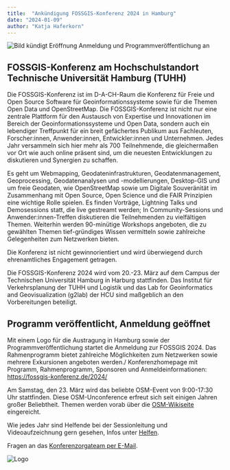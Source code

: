 ```yaml
---
title:  "Ankündigung FOSSGIS-Konferenz 2024 in Hamburg"
date: "2024-01-09"
author: "Katja Haferkorn"
---
```


![Bild kündigt Eröffnung Anmeldung und Programmveröffentlichung an](https://www.fossgis.de/mediawiki/images/7/7a/FOSSGIS2024_Ankuendigung_Programm_Social_Media.png "Bild kündigt Eröffnung Anmeldung und Programmveröffentlichung an")

## FOSSGIS-Konferenz am Hochschulstandort Technische Universität Hamburg (TUHH)

Die FOSSGIS-Konferenz ist im D-A-CH-Raum die Konferenz für Freie und Open Source Software für Geoinformationssysteme sowie für die Themen Open Data und OpenStreetMap.
Die FOSSGIS-Konferenz ist nicht nur eine zentrale Plattform für den Austausch von Expertise und Innovationen im Bereich der Geoinformationssysteme und Open Data, sondern auch ein lebendiger Treffpunkt für ein breit gefächertes Publikum aus Fachleuten, Forscher:innen, Anwender:innen, Entwickler:innen und Unternehmen. Jedes Jahr versammeln sich hier mehr als 700 Teilnehmende, die gleichermaßen vor Ort wie auch online präsent sind, um die neuesten Entwicklungen zu diskutieren und Synergien zu schaffen.

Es geht um Webmapping, Geodateninfrastrukturen, Geodatenmanagement, Geoprocessing, Geodatenanalysen und -modellierungen, Desktop-GIS und um freie Geodaten, wie OpenStreetMap sowie um Digitale Souveränität im Zusammenhang mit Open Source, Open Science und die FAIR Prinzipien eine wichtige Rolle spielen.
Es finden Vorträge, Lightning Talks und Demosessions statt, die live gestreamt werden; In Community-Sessions und Anwender:innen-Treffen diskutieren die Teilnehmenden zu vielfältigen Themen.
Weiterhin werden 90-minütige Workshops angeboten, die zu gewählten Themen tief-gründiges Wissen vermitteln sowie zahlreiche Gelegenheiten zum Netzwerken bieten.

Die Konferenz ist nicht gewinnorientiert und wird überwiegend durch ehrenamtliches Engagement getragen.

Die FOSSGIS-Konferenz 2024 wird vom 20.-23. März auf dem Campus der Technischen Universität Hamburg in Harburg stattfinden. Das Institut für Verkehrsplanung der TUHH und Logistik und das Lab for Geoinformatics and Geovisualization (g2lab) der HCU sind maßgeblich an den Vorbereitungen beteiligt.

## Programm veröffentlicht, Anmeldung geöffnet
Mit einem Logo für die Austragung in Hamburg sowie der Programmveröffentlichung startet die Anmeldung zur FOSSGIS 2024. Das Rahmenprogramm bietet zahlreiche Möglichkeiten zum Netzwerken sowie mehrere Exkursionen angeboten werden./
Konferenzhomepage mit Programm, Rahmenprogramm, Sponsoren und Anmeldeinformationen: https://fossgis-konferenz.de/2024/

Am Samstag, den 23. März wird das beliebte OSM-Event von 9:00-17:30 Uhr stattfinden. Diese OSM-Unconference erfreut sich seit einigen Jahren großer Beliebtheit. Themen werden vorab über die [OSM-Wikiseite](https://wiki.openstreetmap.org/wiki/FOSSGIS_2024/OSM-Samstag) eingereicht.

Wie jedes Jahr sind Helfende bei der Sessionleitung und Videoaufzeichnung gern gesehen, Infos unter [Helfen](https://fossgis-konferenz.de/2024/helfen/).

Fragen an das [Konferenzorgateam per E-Mail](mailto:konferenz-orga@fossgis.de).

![Logo](https://www.fossgis.de/mediawiki/images/a/a8/LOGO_FOSSGIS24_RGB_300dpi.png)


